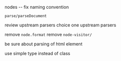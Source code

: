 nodes -- fix naming convention

`parse/parseDocument`

review upstream parsers
choice one upstream parsers

remove `node.format`
remove `node-visitor/`

be sure about parsing of html element

use simple type instead of class
